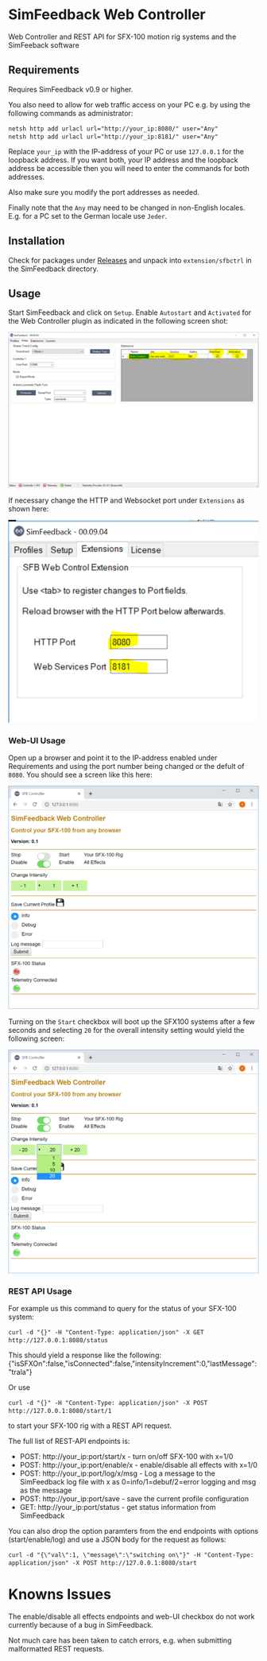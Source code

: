# SimFeedback Web Controller

Web Controller and REST API for SFX-100 motion rig systems and the SimFeeback software

## Requirements

Requires SimFeedback v0.9 or higher.

You also need to allow for web traffic access on your PC e.g. by using the following commands as administrator:

    netsh http add urlacl url="http://your_ip:8080/" user="Any"
    netsh http add urlacl url="http://your_ip:8181/" user="Any"

Replace `your_ip` with the IP-address of your PC or use `127.0.0.1` for the loopback address. If you want both, 
your IP address and the loopback address be accessible then you will need to enter the commands for both addresses.

Also make sure you modify the port addresses as needed.

Finally note that the `Any` may need to be changed in non-English locales. E.g. for a PC set to the German locale use `Jeder`.

## Installation

Check for packages under [Releases](https://github.com/ffxf/sfb-web-ctrl/releases) and unpack into `extension/sfbctrl` in the SimFeedback directory.

## Usage

Start SimFeedback and click on `Setup`. Enable `Autostart` and `Activated` for the Web Controller plugin as indicated in the following screen shot:

![Enable Autostart and Activated in SFB Setup](https://raw.githubusercontent.com/ffxf/sfb-web-ctrl/master/media/SFB-Setup-WebCtrl.PNG)

If necessary change the HTTP and Websocket port under `Extensions` as shown here:

![Modify HTTP and Websocket Port in SFB Extensions](https://raw.githubusercontent.com/ffxf/sfb-web-ctrl/master/media/SFB-Ext-WebCtrl.PNG)

### Web-UI Usage

Open up a browser and point it to the IP-address enabled under Requirements and using the port number being changed or 
the defult of `8080`. You should see a screen like this here:

![SimFeedback Default Web-UI](https://raw.githubusercontent.com/ffxf/sfb-web-ctrl/master/media/SFB-WebCtrl-Browser-Off.PNG)

Turning on the `Start` checkbox will boot up the SFX100 systems after a few seconds and selecting `20` for the overall intensity setting would yield the following screen:

![SimFeedback Web-UI set to ON and intensity to 20](https://raw.githubusercontent.com/ffxf/sfb-web-ctrl/master/media/SFB-WebCtrl-Browser-On-Intense20.PNG)


### REST API Usage

For example us this command to query for the status of your SFX-100 system:

    curl -d "{}" -H "Content-Type: application/json" -X GET http://127.0.0.1:8080/status

This should yield a response like the following:
    {"isSFXOn":false,"isConnected":false,"intensityIncrement":0,"lastMessage":"trala"}

Or use

    curl -d "{}" -H "Content-Type: application/json" -X POST http://127.0.0.1:8080/start/1

to start your SFX-100 rig with a REST API request.

The full list of REST-API endpoints is:

- POST: http://your_ip:port/start/x - turn on/off SFX-100 with x=1/0
- POST: http://your_ip:port/enable/x - enable/disable all effects with x=1/0
- POST: http://your_ip:port/log/x/msg - Log a message to the SimFeedback log file with x as 0=info/1=debuf/2=error logging and msg as the message
- POST: http://your_ip:port/save - save the current profile configuration
- GET: http://your_ip:port/status - get status information from SimFeedback

You can also drop the option paramters from the end endpoints with options (start/enable/log) and use a JSON body for the request as follows:

    curl -d "{\"val\":1, \"message\":\"switching on\"}" -H "Content-Type: application/json" -X POST http://127.0.0.1:8080/start

# Knowns Issues

The enable/disable all effects endpoints and web-UI checkbox do not work currently because of a bug in SimFeedback.

Not much care has been taken to catch errors, e.g. when submitting malformatted REST requests.
